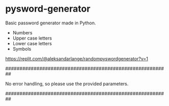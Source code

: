 # pysword-generator
Basic password generator made in Python. 

- Numbers
- Upper case letters
- Lower case letters
- Symbols

https://replit.com/@aleksandarlange/randompyswordgenerator?v=1

##########################################################

No error handling, so please use the provided parameters. 

##########################################################


